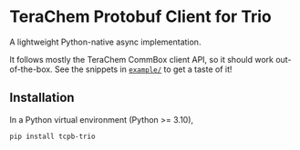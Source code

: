 # TeraChem Protobuf Client for Trio

A lightweight Python-native async implementation.

It follows mostly the TeraChem CommBox client API, so it should work out-of-the-box.
See the snippets in [`example/`](example) to get a taste of it!

## Installation

In a Python virtual environment (Python >= 3.10),

```bash
pip install tcpb-trio
```
